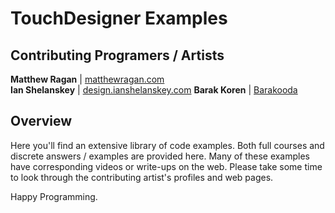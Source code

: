# TouchDesigner Examples #

## Contributing Programers / Artists ##

**Matthew Ragan** | [ matthewragan.com](http://matthewragan.com)  
**Ian Shelanskey** | [design.ianshelanskey.com](http://design.ianshelanskey.com)
**Barak Koren** | [Barakooda](https://barakooda3d.wordpress.com/2015/04/01/touchdesigner-barakooda-examples-i/)
## Overview ##

Here  you'll find an extensive library of code examples. Both full courses and discrete answers / examples are provided here. Many of these examples have corresponding videos or write-ups on the web. Please take some time to look through the contributing artist's profiles and web pages.

Happy Programming.
